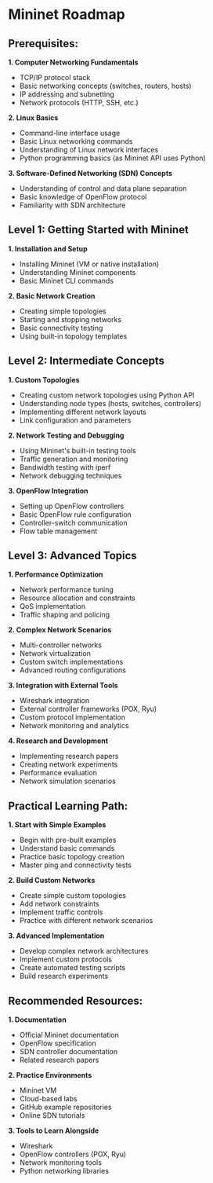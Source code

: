 # Mininet Roadmap

## Prerequisites:

**1. Computer Networking Fundamentals**
- TCP/IP protocol stack
- Basic networking concepts (switches, routers, hosts)
- IP addressing and subnetting
- Network protocols (HTTP, SSH, etc.)

**2. Linux Basics**
- Command-line interface usage
- Basic Linux networking commands
- Understanding of Linux network interfaces
- Python programming basics (as Mininet API uses Python)

**3. Software-Defined Networking (SDN) Concepts**
- Understanding of control and data plane separation
- Basic knowledge of OpenFlow protocol
- Familiarity with SDN architecture

## Level 1: Getting Started with Mininet

**1. Installation and Setup**
- Installing Mininet (VM or native installation)
- Understanding Mininet components
- Basic Mininet CLI commands

**2. Basic Network Creation**
- Creating simple topologies
- Starting and stopping networks
- Basic connectivity testing
- Using built-in topology templates

## Level 2: Intermediate Concepts

**1. Custom Topologies**
- Creating custom network topologies using Python API
- Understanding node types (hosts, switches, controllers)
- Implementing different network layouts
- Link configuration and parameters

**2. Network Testing and Debugging**
- Using Mininet's built-in testing tools
- Traffic generation and monitoring
- Bandwidth testing with iperf
- Network debugging techniques

**3. OpenFlow Integration**
- Setting up OpenFlow controllers
- Basic OpenFlow rule configuration
- Controller-switch communication
- Flow table management

## Level 3: Advanced Topics

**1. Performance Optimization**
- Network performance tuning
- Resource allocation and constraints
- QoS implementation
- Traffic shaping and policing

**2. Complex Network Scenarios**
- Multi-controller networks
- Network virtualization
- Custom switch implementations
- Advanced routing configurations

**3. Integration with External Tools**
- Wireshark integration
- External controller frameworks (POX, Ryu)
- Custom protocol implementation
- Network monitoring and analytics

**4. Research and Development**
- Implementing research papers
- Creating network experiments
- Performance evaluation
- Network simulation scenarios

## Practical Learning Path:

**1. Start with Simple Examples**
- Begin with pre-built examples
- Understand basic commands
- Practice basic topology creation
- Master ping and connectivity tests

**2. Build Custom Networks**
- Create simple custom topologies
- Add network constraints
- Implement traffic controls
- Practice with different network scenarios

**3. Advanced Implementation**
- Develop complex network architectures
- Implement custom protocols
- Create automated testing scripts
- Build research experiments

## Recommended Resources:

**1. Documentation**
- Official Mininet documentation
- OpenFlow specification
- SDN controller documentation
- Related research papers

**2. Practice Environments**
- Mininet VM
- Cloud-based labs
- GitHub example repositories
- Online SDN tutorials

**3. Tools to Learn Alongside**
- Wireshark
- OpenFlow controllers (POX, Ryu)
- Network monitoring tools
- Python networking libraries